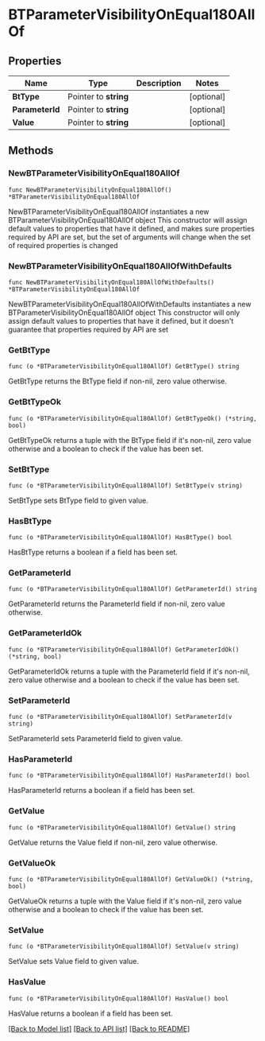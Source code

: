# BTParameterVisibilityOnEqual180AllOf

## Properties

Name | Type | Description | Notes
------------ | ------------- | ------------- | -------------
**BtType** | Pointer to **string** |  | [optional] 
**ParameterId** | Pointer to **string** |  | [optional] 
**Value** | Pointer to **string** |  | [optional] 

## Methods

### NewBTParameterVisibilityOnEqual180AllOf

`func NewBTParameterVisibilityOnEqual180AllOf() *BTParameterVisibilityOnEqual180AllOf`

NewBTParameterVisibilityOnEqual180AllOf instantiates a new BTParameterVisibilityOnEqual180AllOf object
This constructor will assign default values to properties that have it defined,
and makes sure properties required by API are set, but the set of arguments
will change when the set of required properties is changed

### NewBTParameterVisibilityOnEqual180AllOfWithDefaults

`func NewBTParameterVisibilityOnEqual180AllOfWithDefaults() *BTParameterVisibilityOnEqual180AllOf`

NewBTParameterVisibilityOnEqual180AllOfWithDefaults instantiates a new BTParameterVisibilityOnEqual180AllOf object
This constructor will only assign default values to properties that have it defined,
but it doesn't guarantee that properties required by API are set

### GetBtType

`func (o *BTParameterVisibilityOnEqual180AllOf) GetBtType() string`

GetBtType returns the BtType field if non-nil, zero value otherwise.

### GetBtTypeOk

`func (o *BTParameterVisibilityOnEqual180AllOf) GetBtTypeOk() (*string, bool)`

GetBtTypeOk returns a tuple with the BtType field if it's non-nil, zero value otherwise
and a boolean to check if the value has been set.

### SetBtType

`func (o *BTParameterVisibilityOnEqual180AllOf) SetBtType(v string)`

SetBtType sets BtType field to given value.

### HasBtType

`func (o *BTParameterVisibilityOnEqual180AllOf) HasBtType() bool`

HasBtType returns a boolean if a field has been set.

### GetParameterId

`func (o *BTParameterVisibilityOnEqual180AllOf) GetParameterId() string`

GetParameterId returns the ParameterId field if non-nil, zero value otherwise.

### GetParameterIdOk

`func (o *BTParameterVisibilityOnEqual180AllOf) GetParameterIdOk() (*string, bool)`

GetParameterIdOk returns a tuple with the ParameterId field if it's non-nil, zero value otherwise
and a boolean to check if the value has been set.

### SetParameterId

`func (o *BTParameterVisibilityOnEqual180AllOf) SetParameterId(v string)`

SetParameterId sets ParameterId field to given value.

### HasParameterId

`func (o *BTParameterVisibilityOnEqual180AllOf) HasParameterId() bool`

HasParameterId returns a boolean if a field has been set.

### GetValue

`func (o *BTParameterVisibilityOnEqual180AllOf) GetValue() string`

GetValue returns the Value field if non-nil, zero value otherwise.

### GetValueOk

`func (o *BTParameterVisibilityOnEqual180AllOf) GetValueOk() (*string, bool)`

GetValueOk returns a tuple with the Value field if it's non-nil, zero value otherwise
and a boolean to check if the value has been set.

### SetValue

`func (o *BTParameterVisibilityOnEqual180AllOf) SetValue(v string)`

SetValue sets Value field to given value.

### HasValue

`func (o *BTParameterVisibilityOnEqual180AllOf) HasValue() bool`

HasValue returns a boolean if a field has been set.


[[Back to Model list]](../README.md#documentation-for-models) [[Back to API list]](../README.md#documentation-for-api-endpoints) [[Back to README]](../README.md)


